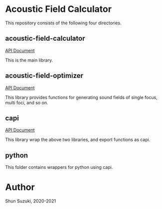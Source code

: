 # Acoustic Field Calculator

This repository consists of the following four directories.

## acoustic-field-calculator

[API Document](https://shinolab.github.io/acoustic-field-calculator/acoustic_field_calculator/index.html)

This is the main library.

## acoustic-field-optimizer

[API Document](http://shinolab.github.io/acoustic-field-calculator/acoustic_field_optimizer/index.html)

This library provides functions for generating sound fields of single focus, multi foci, and so on.

## capi

[API Document](http://shinolab.github.io/acoustic-field-calculator/afccapi/index.html)

This library wrap the above two libraries, and export functions as capi.

## python

This folder contains wrappers for python using capi.

# Author

Shun Suzuki, 2020-2021
